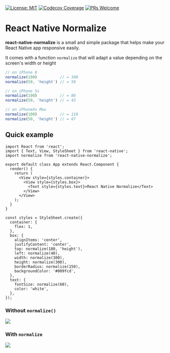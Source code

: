 [![License: MIT](https://img.shields.io/badge/License-MIT-blue.svg)](https://opensource.org/licenses/MIT)
[![Codecov Coverage](https://img.shields.io/codecov/c/github/NewBieBR/react-native-normalize.svg?style=popout)](https://codecov.io/gh/NewBieBR/typescript-react-native-starter)
[![PRs Welcome](https://img.shields.io/badge/PRs-welcome-brightgreen.svg)](./CONTRIBUTING.md)

# React Native Normalize

**react-native-normalize** is a small and simple package that helps make your React Native app responsive easily.

It comes with a function `normalize` that will adapt a value depending on the screen's width or height


```javascript
// on iPhone 8
normalize(100)          // = 100
normalize(50, 'height') // = 50

// on iPhone 5s
normalize(100)          // = 86
normalize(50, 'height') // = 43

// on iPhoneXs Max
normalize(100)          // = 110
normalize(50, 'height') // = 67
```

## Quick example

```JSX
import React from 'react';
import { Text, View, StyleSheet } from 'react-native';
import normalize from 'react-native-normalize';

export default class App extends React.Component {
  render() {
    return (
      <View style={styles.container}>
        <View style={styles.box}>
          <Text style={styles.text}>React Native Normalize</Text>
        </View>
      </View>
    );
  }
}

const styles = StyleSheet.create({
  container: {
    flex: 1,
  },
  box: {
    alignItems: 'center',
    justifyContent: 'center',
    top: normalize(180, 'height'),
    left: normalize(40),
    width: normalize(300),
    height: normalize(300),
    borderRadius: normalize(150),
    backgroundColor: '#009fcd',
  },
  text: {
    fontSize: normalize(60),
    color: 'white',
  },
});
```

### Without `normalize()`
![](https://i.imgur.com/bLbnjsC.jpg)
### With `normalize`
![](https://i.imgur.com/4IqqAR2.jpg)
